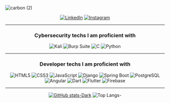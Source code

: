 ![carbon (2)](https://github.com/user-attachments/assets/59e23be0-6ad8-48ce-b3ec-6ecfbb56d0d2)
<div align="center">
  
  <a href="https://www.linkedin.com/in/jpmamededs/">![LinkedIn](https://img.shields.io/badge/linkedin-%230077B5.svg?style=for-the-badge&logo=linkedin&logoColor=white)</a>
  <a href="https://www.instagram.com/jpmamededs/">![Instagram](https://img.shields.io/badge/Instagram-%23E4405F.svg?style=for-the-badge&logo=Instagram&logoColor=white)</a>

</div>

---

<div align="center">

### Cybersecurity techs I am proficient with

![Kali](https://img.shields.io/badge/Kali-268BEE?style=for-the-badge&logo=kalilinux&logoColor=white)
![Burp Suite](https://img.shields.io/badge/Burp%20Suite-FF6633.svg?style=for-the-badge&logo=Burp-Suite&logoColor=white)
![C](https://img.shields.io/badge/C-A8B9CC.svg?style=for-the-badge&logo=C&logoColor=black)
![Python](https://img.shields.io/badge/python-3670A0?style=for-the-badge&logo=python&logoColor=ffdd54)

</div>

---

<div align="center">

  ### Developer techs I am proficient with

  ![HTML5](https://img.shields.io/badge/html5-%23E34F26.svg?style=for-the-badge&logo=html5&logoColor=white)
  ![CSS3](https://img.shields.io/badge/css3-%231572B6.svg?style=for-the-badge&logo=css3&logoColor=white)
  ![JavaScript](https://img.shields.io/badge/javascript-%23323330.svg?style=for-the-badge&logo=javascript&logoColor=%23F7DF1E)
  ![Django](https://img.shields.io/badge/Django-092E20?style=for-the-badge&logo=django&logoColor=white)
  ![Spring Boot](https://img.shields.io/badge/Spring%20Boot-6DB33F?style=for-the-badge&logo=springboot&logoColor=white)
  ![PostgreSQL](https://img.shields.io/badge/PostgreSQL-316192?style=for-the-badge&logo=postgresql&logoColor=white)
  ![Angular](https://img.shields.io/badge/Angular-DD0031?style=for-the-badge&logo=angular&logoColor=white)
  ![Dart](https://img.shields.io/badge/Dart-0175C2?style=for-the-badge&logo=dart&logoColor=white)
  ![Flutter](https://img.shields.io/badge/Flutter-02569B?style=for-the-badge&logo=flutter&logoColor=white)
  ![Firebase](https://img.shields.io/badge/Firebase-FFCA28?style=for-the-badge&logo=firebase&logoColor=white)
  
</div>

---

<div align="center">
  
[![GitHub stats-Dark](https://github-readme-stats.vercel.app/api?username=jpmamededs&show_icons=true&theme=dark#gh-dark-mode-only)](https://github.com/jpmamededs/github-readme-stats#gh-dark-mode-only)
![Top Langs-](https://github-readme-stats.vercel.app/api/top-langs/?username=jpmamededs&layout=compact&theme=dark#gh-dark-mode-only)

</div>

